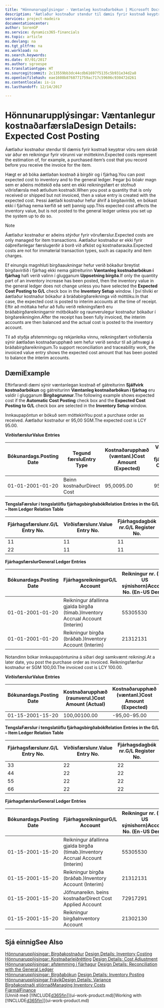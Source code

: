 ```yaml
---
title: "Hönnunarupplýsingar - Væntanleg kostnaðarbókun | Microsoft Docs"
description: "Áætlaður kostnaður stendur til dæmis fyrir kostnað keyptrar vöru sem skráð var áður en reikningur fyrir vörunni var móttekinn."
services: project-madeira
documentationcenter: 
author: SorenGP
ms.service: dynamics365-financials
ms.topic: article
ms.devlang: na
ms.tgt_pltfrm: na
ms.workload: na
ms.search.keywords: 
ms.date: 07/01/2017
ms.author: sgroespe
ms.translationtype: HT
ms.sourcegitcommit: 2c13559bb3dc44cdb61697f5135c5b931e34d2a8
ms.openlocfilehash: eae1608b8768771759ac717c59606c930472d261
ms.contentlocale: is-is
ms.lasthandoff: 12/14/2017

---
```

# <a name="design-details-expected-cost-posting"></a><span data-ttu-id="d8c44-103">Hönnunarupplýsingar: Væntanlegur kostnaðarfærsla</span><span class="sxs-lookup"><span data-stu-id="d8c44-103">Design Details: Expected Cost Posting</span></span>
<span data-ttu-id="d8c44-104">Áætlaður kostnaður stendur til dæmis fyrir kostnað keyptrar vöru sem skráð var áður en reikningur fyrir vörunni var móttekinn.</span><span class="sxs-lookup"><span data-stu-id="d8c44-104">Expected costs represent the estimation of, for example, a purchased item’s cost that you record before you receive the invoice for the item.</span></span>  

 <span data-ttu-id="d8c44-105">Hægt er að bóka áætlaðan kostnað á birgðir og í fjárhag.</span><span class="sxs-lookup"><span data-stu-id="d8c44-105">You can post expected cost to inventory and to the general ledger.</span></span> <span data-ttu-id="d8c44-106">Þegar þú bóakr magn sem er aðeins móttekið eða sent en ekki reikningsfært er stofnuð viðrisfærsla með ætluðum kostnaði.</span><span class="sxs-lookup"><span data-stu-id="d8c44-106">When you post a quantity that is only received or shipped but not invoiced, then a value entry is created with the expected cost.</span></span> <span data-ttu-id="d8c44-107">Þessi áætlaði kostnaður hefur áhrif á birgðavirðið, en bókast ekki í fjárhag nema kerfið sé sett þannig upp.</span><span class="sxs-lookup"><span data-stu-id="d8c44-107">This expected cost affects the inventory value, but is not posted to the general ledger unless you set up the system up to do so.</span></span>  

> [!NOTE]  
>  <span data-ttu-id="d8c44-108">Áætlaður kostnaður er aðeins stýrður fyrir vörufærslur.</span><span class="sxs-lookup"><span data-stu-id="d8c44-108">Expected costs are only managed for item transactions.</span></span> <span data-ttu-id="d8c44-109">Áætlaður kostnaður er ekki fyrir óáþreifanlegar færslugerðir á borð við afköst og kostnaðarauka.</span><span class="sxs-lookup"><span data-stu-id="d8c44-109">Expected costs are not for immaterial transaction types, such as capacity and item charges.</span></span>  

 <span data-ttu-id="d8c44-110">Ef einungis magnhluti birgðaaukningar hefur verið bókaður breytist birgðavirðið í fjárhag ekki nema gátreiturinn **Væntanleg kostnaðarbókun í fjárhag** hafi verið valinn í glugganum **Uppsetning birgða**.</span><span class="sxs-lookup"><span data-stu-id="d8c44-110">If only the quantity part of an inventory increase has been posted, then the inventory value in the general ledger does not change unless you have selected the **Expected Cost Posting to G/L** check box in the **Inventory Setup** window.</span></span> <span data-ttu-id="d8c44-111">Í því tilviki er áætlaður kostnaður bókaður á bráðabirgðareikninga við móttöku.</span><span class="sxs-lookup"><span data-stu-id="d8c44-111">In that case, the expected cost is posted to interim accounts at the time of receipt.</span></span> <span data-ttu-id="d8c44-112">Eftir að móttaka hefur að fullu verið reikningsfærð eru bráðabirgðareikningarnir mótbókaðir og raunverulegur kostnaður bókaður í birgðareikninginn.</span><span class="sxs-lookup"><span data-stu-id="d8c44-112">After the receipt has been fully invoiced, the interim accounts are then balanced and the actual cost is posted to the inventory account.</span></span>  

 <span data-ttu-id="d8c44-113">Til að styðja afstemmingu og rekjanleika vinnu, reikningsfært virðisfærsla sýnir áætlaðan kostnaðarupphæð sem hefur verið sendur til að jafnvægi á bráðabirgðareikningum.</span><span class="sxs-lookup"><span data-stu-id="d8c44-113">To support reconciliation and traceability work, the invoiced value entry shows the expected cost amount that has been posted to balance the interim accounts.</span></span>  

## <a name="example"></a><span data-ttu-id="d8c44-114">Dæmi</span><span class="sxs-lookup"><span data-stu-id="d8c44-114">Example</span></span>  
 <span data-ttu-id="d8c44-115">Eftirfarandi dæmi sýnir væntanlegan kostnað ef gátreiturinn **Sjálfvirk kostnaðarbókun** og gátreiturinn **Væntanleg kostnaðarbókun í fjárhag** eru valdir í glugganum **Birgðagrunnur**.</span><span class="sxs-lookup"><span data-stu-id="d8c44-115">The following example shows expected cost if the **Automatic Cost Posting** check box and the **Expected Cost Posting to G/L** check box are selected in the **Inventory Setup** window.</span></span>  

 <span data-ttu-id="d8c44-116">Innkaupapöntun er bókuð sem móttekin</span><span class="sxs-lookup"><span data-stu-id="d8c44-116">You post a purchase order as received.</span></span> <span data-ttu-id="d8c44-117">Áætlaður kostnaður er 95,00 SGM.</span><span class="sxs-lookup"><span data-stu-id="d8c44-117">The expected cost is LCY 95.00.</span></span>  

 <span data-ttu-id="d8c44-118">**Virðisfærslur**</span><span class="sxs-lookup"><span data-stu-id="d8c44-118">**Value Entries**</span></span>  

|<span data-ttu-id="d8c44-119">Bókunardags.</span><span class="sxs-lookup"><span data-stu-id="d8c44-119">Posting Date</span></span>|<span data-ttu-id="d8c44-120">Tegund færslu</span><span class="sxs-lookup"><span data-stu-id="d8c44-120">Entry Type</span></span>|<span data-ttu-id="d8c44-121">Kostnaðarupphæð (væntanl.)</span><span class="sxs-lookup"><span data-stu-id="d8c44-121">Cost Amount (Expected)</span></span>|<span data-ttu-id="d8c44-122">Væntanl. kostn. bók. í fjárhag</span><span class="sxs-lookup"><span data-stu-id="d8c44-122">Expected Cost Posted to G/L</span></span>|<span data-ttu-id="d8c44-123">Væntanl. kostnaður</span><span class="sxs-lookup"><span data-stu-id="d8c44-123">Expected Cost</span></span>|<span data-ttu-id="d8c44-124">Birgðafærslunr.</span><span class="sxs-lookup"><span data-stu-id="d8c44-124">Item Ledger Entry No.</span></span>|<span data-ttu-id="d8c44-125">Færslunr.</span><span class="sxs-lookup"><span data-stu-id="d8c44-125">Entry No.</span></span>|  
|------------------|----------------|------------------------------|----------------------------------|-------------------|---------------------------|---------------|  
|<span data-ttu-id="d8c44-126">01-01-20</span><span class="sxs-lookup"><span data-stu-id="d8c44-126">01-01-20</span></span>|<span data-ttu-id="d8c44-127">Beinn kostnaður</span><span class="sxs-lookup"><span data-stu-id="d8c44-127">Direct Cost</span></span>|<span data-ttu-id="d8c44-128">95,00</span><span class="sxs-lookup"><span data-stu-id="d8c44-128">95.00</span></span>|<span data-ttu-id="d8c44-129">95,00</span><span class="sxs-lookup"><span data-stu-id="d8c44-129">95.00</span></span>|<span data-ttu-id="d8c44-130">Já</span><span class="sxs-lookup"><span data-stu-id="d8c44-130">Yes</span></span>|<span data-ttu-id="d8c44-131">1</span><span class="sxs-lookup"><span data-stu-id="d8c44-131">1</span></span>|<span data-ttu-id="d8c44-132">1</span><span class="sxs-lookup"><span data-stu-id="d8c44-132">1</span></span>|  

 <span data-ttu-id="d8c44-133">**TengslaFærslur í  tengslatöflu fjárhagsbirgðabók**</span><span class="sxs-lookup"><span data-stu-id="d8c44-133">**Relation Entries in the G/L – Item Ledger Relation Table**</span></span>  

|<span data-ttu-id="d8c44-134">Fjárhagsfærslunr.</span><span class="sxs-lookup"><span data-stu-id="d8c44-134">G/L Entry No.</span></span>|<span data-ttu-id="d8c44-135">Virðisfærslunr.</span><span class="sxs-lookup"><span data-stu-id="d8c44-135">Value Entry No.</span></span>|<span data-ttu-id="d8c44-136">Fjárhagsdagbók nr.</span><span class="sxs-lookup"><span data-stu-id="d8c44-136">G/L Register No.</span></span>|  
|--------------------|---------------------|-----------------------|  
|<span data-ttu-id="d8c44-137">1</span><span class="sxs-lookup"><span data-stu-id="d8c44-137">1</span></span>|<span data-ttu-id="d8c44-138">1</span><span class="sxs-lookup"><span data-stu-id="d8c44-138">1</span></span>|<span data-ttu-id="d8c44-139">1</span><span class="sxs-lookup"><span data-stu-id="d8c44-139">1</span></span>|  
|<span data-ttu-id="d8c44-140">2</span><span class="sxs-lookup"><span data-stu-id="d8c44-140">2</span></span>|<span data-ttu-id="d8c44-141">1</span><span class="sxs-lookup"><span data-stu-id="d8c44-141">1</span></span>|<span data-ttu-id="d8c44-142">1</span><span class="sxs-lookup"><span data-stu-id="d8c44-142">1</span></span>|  

 <span data-ttu-id="d8c44-143">**Fjárhagsfærslur**</span><span class="sxs-lookup"><span data-stu-id="d8c44-143">**General Ledger Entries**</span></span>  

|<span data-ttu-id="d8c44-144">Bókunardags.</span><span class="sxs-lookup"><span data-stu-id="d8c44-144">Posting Date</span></span>|<span data-ttu-id="d8c44-145">Fjárhagsreikningur</span><span class="sxs-lookup"><span data-stu-id="d8c44-145">G/L Account</span></span>|<span data-ttu-id="d8c44-146">Reikningur nr. (En-US sýnishorn)</span><span class="sxs-lookup"><span data-stu-id="d8c44-146">Account No. (En-US Demo)</span></span>|<span data-ttu-id="d8c44-147">Upphæð</span><span class="sxs-lookup"><span data-stu-id="d8c44-147">Amount</span></span>|<span data-ttu-id="d8c44-148">Færslunr.</span><span class="sxs-lookup"><span data-stu-id="d8c44-148">Entry No.</span></span>|  
|------------------|------------------|---------------------------------|------------|---------------|  
|<span data-ttu-id="d8c44-149">01-01-20</span><span class="sxs-lookup"><span data-stu-id="d8c44-149">01-01-20</span></span>|<span data-ttu-id="d8c44-150">Reikningur áfallinna gjalda birgða (tímab.)</span><span class="sxs-lookup"><span data-stu-id="d8c44-150">Inventory Accrual Account (Interim)</span></span>|<span data-ttu-id="d8c44-151">5530</span><span class="sxs-lookup"><span data-stu-id="d8c44-151">5530</span></span>|<span data-ttu-id="d8c44-152">-95,00</span><span class="sxs-lookup"><span data-stu-id="d8c44-152">-95.00</span></span>|<span data-ttu-id="d8c44-153">2</span><span class="sxs-lookup"><span data-stu-id="d8c44-153">2</span></span>|  
|<span data-ttu-id="d8c44-154">01-01-20</span><span class="sxs-lookup"><span data-stu-id="d8c44-154">01-01-20</span></span>|<span data-ttu-id="d8c44-155">Reikningur birgða  (bráðab.)</span><span class="sxs-lookup"><span data-stu-id="d8c44-155">Inventory Account (Interim)</span></span>|<span data-ttu-id="d8c44-156">2131</span><span class="sxs-lookup"><span data-stu-id="d8c44-156">2131</span></span>|<span data-ttu-id="d8c44-157">95,00</span><span class="sxs-lookup"><span data-stu-id="d8c44-157">95.00</span></span>|<span data-ttu-id="d8c44-158">1</span><span class="sxs-lookup"><span data-stu-id="d8c44-158">1</span></span>|  

 <span data-ttu-id="d8c44-159">Notandinn bókar innkaupapöntunina á síðari degi samkvæmt reikningi.</span><span class="sxs-lookup"><span data-stu-id="d8c44-159">At a later date, you post the purchase order as invoiced.</span></span> <span data-ttu-id="d8c44-160">Reikningsfærður kostnaður er SGM 100,00.</span><span class="sxs-lookup"><span data-stu-id="d8c44-160">The invoiced cost is LCY 100.00.</span></span>  

 <span data-ttu-id="d8c44-161">**Virðisfærslur**</span><span class="sxs-lookup"><span data-stu-id="d8c44-161">**Value Entries**</span></span>  

|<span data-ttu-id="d8c44-162">Bókunardags.</span><span class="sxs-lookup"><span data-stu-id="d8c44-162">Posting Date</span></span>|<span data-ttu-id="d8c44-163">Kostnaðarupphæð (raunverul.)</span><span class="sxs-lookup"><span data-stu-id="d8c44-163">Cost Amount (Actual)</span></span>|<span data-ttu-id="d8c44-164">Kostnaðarupphæð (væntanl.)</span><span class="sxs-lookup"><span data-stu-id="d8c44-164">Cost Amount (Expected)</span></span>|<span data-ttu-id="d8c44-165">Kostnaður bókaður í fjárhag</span><span class="sxs-lookup"><span data-stu-id="d8c44-165">Cost Posted to G/L</span></span>|<span data-ttu-id="d8c44-166">Væntanl. kostnaður</span><span class="sxs-lookup"><span data-stu-id="d8c44-166">Expected Cost</span></span>|<span data-ttu-id="d8c44-167">Birgðafærslunr.</span><span class="sxs-lookup"><span data-stu-id="d8c44-167">Item Ledger Entry No.</span></span>|<span data-ttu-id="d8c44-168">Færslunr.</span><span class="sxs-lookup"><span data-stu-id="d8c44-168">Entry No.</span></span>|  
|------------------|----------------------------|------------------------------|-------------------------|-------------------|---------------------------|---------------|  
|<span data-ttu-id="d8c44-169">01-15-20</span><span class="sxs-lookup"><span data-stu-id="d8c44-169">01-15-20</span></span>|<span data-ttu-id="d8c44-170">100,00</span><span class="sxs-lookup"><span data-stu-id="d8c44-170">100.00</span></span>|<span data-ttu-id="d8c44-171">-95,00</span><span class="sxs-lookup"><span data-stu-id="d8c44-171">-95.00</span></span>|<span data-ttu-id="d8c44-172">100,00</span><span class="sxs-lookup"><span data-stu-id="d8c44-172">100.00</span></span>|<span data-ttu-id="d8c44-173">Nei</span><span class="sxs-lookup"><span data-stu-id="d8c44-173">No</span></span>|<span data-ttu-id="d8c44-174">1</span><span class="sxs-lookup"><span data-stu-id="d8c44-174">1</span></span>|<span data-ttu-id="d8c44-175">2</span><span class="sxs-lookup"><span data-stu-id="d8c44-175">2</span></span>|  

 <span data-ttu-id="d8c44-176">**TengslaFærslur í  tengslatöflu fjárhagsbirgðabók**</span><span class="sxs-lookup"><span data-stu-id="d8c44-176">**Relation Entries in the G/L – Item Ledger Relation Table**</span></span>  

|<span data-ttu-id="d8c44-177">Fjárhagsfærslunr.</span><span class="sxs-lookup"><span data-stu-id="d8c44-177">G/L Entry No.</span></span>|<span data-ttu-id="d8c44-178">Virðisfærslunr.</span><span class="sxs-lookup"><span data-stu-id="d8c44-178">Value Entry No.</span></span>|<span data-ttu-id="d8c44-179">Fjárhagsdagbók nr.</span><span class="sxs-lookup"><span data-stu-id="d8c44-179">G/L Register No.</span></span>|  
|--------------------|---------------------|-----------------------|  
|<span data-ttu-id="d8c44-180">3</span><span class="sxs-lookup"><span data-stu-id="d8c44-180">3</span></span>|<span data-ttu-id="d8c44-181">2</span><span class="sxs-lookup"><span data-stu-id="d8c44-181">2</span></span>|<span data-ttu-id="d8c44-182">2</span><span class="sxs-lookup"><span data-stu-id="d8c44-182">2</span></span>|  
|<span data-ttu-id="d8c44-183">4</span><span class="sxs-lookup"><span data-stu-id="d8c44-183">4</span></span>|<span data-ttu-id="d8c44-184">2</span><span class="sxs-lookup"><span data-stu-id="d8c44-184">2</span></span>|<span data-ttu-id="d8c44-185">2</span><span class="sxs-lookup"><span data-stu-id="d8c44-185">2</span></span>|  
|<span data-ttu-id="d8c44-186">5</span><span class="sxs-lookup"><span data-stu-id="d8c44-186">5</span></span>|<span data-ttu-id="d8c44-187">2</span><span class="sxs-lookup"><span data-stu-id="d8c44-187">2</span></span>|<span data-ttu-id="d8c44-188">2</span><span class="sxs-lookup"><span data-stu-id="d8c44-188">2</span></span>|  
|<span data-ttu-id="d8c44-189">6</span><span class="sxs-lookup"><span data-stu-id="d8c44-189">6</span></span>|<span data-ttu-id="d8c44-190">2</span><span class="sxs-lookup"><span data-stu-id="d8c44-190">2</span></span>|<span data-ttu-id="d8c44-191">2</span><span class="sxs-lookup"><span data-stu-id="d8c44-191">2</span></span>|  

 <span data-ttu-id="d8c44-192">**Fjárhagsfærslur**</span><span class="sxs-lookup"><span data-stu-id="d8c44-192">**General Ledger Entries**</span></span>  

|<span data-ttu-id="d8c44-193">Bókunardags.</span><span class="sxs-lookup"><span data-stu-id="d8c44-193">Posting Date</span></span>|<span data-ttu-id="d8c44-194">Fjárhagsreikningur</span><span class="sxs-lookup"><span data-stu-id="d8c44-194">G/L Account</span></span>|<span data-ttu-id="d8c44-195">Reikningur nr. (En-US sýnishorn)</span><span class="sxs-lookup"><span data-stu-id="d8c44-195">Account No. (En-US Demo)</span></span>|<span data-ttu-id="d8c44-196">Upphæð</span><span class="sxs-lookup"><span data-stu-id="d8c44-196">Amount</span></span>|<span data-ttu-id="d8c44-197">Færslunr.</span><span class="sxs-lookup"><span data-stu-id="d8c44-197">Entry No.</span></span>|  
|------------------|------------------|---------------------------------|------------|---------------|  
|<span data-ttu-id="d8c44-198">01-15-20</span><span class="sxs-lookup"><span data-stu-id="d8c44-198">01-15-20</span></span>|<span data-ttu-id="d8c44-199">Reikningur áfallinna gjalda birgða (tímab.)</span><span class="sxs-lookup"><span data-stu-id="d8c44-199">Inventory Accrual Account (Interim)</span></span>|<span data-ttu-id="d8c44-200">5530</span><span class="sxs-lookup"><span data-stu-id="d8c44-200">5530</span></span>|<span data-ttu-id="d8c44-201">95,00</span><span class="sxs-lookup"><span data-stu-id="d8c44-201">95.00</span></span>|<span data-ttu-id="d8c44-202">4</span><span class="sxs-lookup"><span data-stu-id="d8c44-202">4</span></span>|  
|<span data-ttu-id="d8c44-203">01-15-20</span><span class="sxs-lookup"><span data-stu-id="d8c44-203">01-15-20</span></span>|<span data-ttu-id="d8c44-204">Reikningur birgða  (bráðab.)</span><span class="sxs-lookup"><span data-stu-id="d8c44-204">Inventory Account (Interim)</span></span>|<span data-ttu-id="d8c44-205">2131</span><span class="sxs-lookup"><span data-stu-id="d8c44-205">2131</span></span>|<span data-ttu-id="d8c44-206">-95,00</span><span class="sxs-lookup"><span data-stu-id="d8c44-206">-95.00</span></span>|<span data-ttu-id="d8c44-207">3</span><span class="sxs-lookup"><span data-stu-id="d8c44-207">3</span></span>|  
|<span data-ttu-id="d8c44-208">01-15-20</span><span class="sxs-lookup"><span data-stu-id="d8c44-208">01-15-20</span></span>|<span data-ttu-id="d8c44-209">Jöfnunareikn. beins kostnaðar</span><span class="sxs-lookup"><span data-stu-id="d8c44-209">Direct Cost Applied Account</span></span>|<span data-ttu-id="d8c44-210">7291</span><span class="sxs-lookup"><span data-stu-id="d8c44-210">7291</span></span>|<span data-ttu-id="d8c44-211">-100</span><span class="sxs-lookup"><span data-stu-id="d8c44-211">-100</span></span>|<span data-ttu-id="d8c44-212">6</span><span class="sxs-lookup"><span data-stu-id="d8c44-212">6</span></span>|  
|<span data-ttu-id="d8c44-213">01-15-20</span><span class="sxs-lookup"><span data-stu-id="d8c44-213">01-15-20</span></span>|<span data-ttu-id="d8c44-214">Reikningur birgða</span><span class="sxs-lookup"><span data-stu-id="d8c44-214">Inventory Account</span></span>|<span data-ttu-id="d8c44-215">2130</span><span class="sxs-lookup"><span data-stu-id="d8c44-215">2130</span></span>|<span data-ttu-id="d8c44-216">100</span><span class="sxs-lookup"><span data-stu-id="d8c44-216">100</span></span>|<span data-ttu-id="d8c44-217">5</span><span class="sxs-lookup"><span data-stu-id="d8c44-217">5</span></span>|  

## <a name="see-also"></a><span data-ttu-id="d8c44-218">Sjá einnig</span><span class="sxs-lookup"><span data-stu-id="d8c44-218">See Also</span></span>
 <span data-ttu-id="d8c44-219">[Hönnunarupplýsingar: Birgðakostnaður](design-details-inventory-costing.md) </span><span class="sxs-lookup"><span data-stu-id="d8c44-219">[Design Details: Inventory Costing](design-details-inventory-costing.md) </span></span>  
 <span data-ttu-id="d8c44-220">[Hönnunarupplýsingar: Kostnaðarleiðrétting](design-details-cost-adjustment.md) </span><span class="sxs-lookup"><span data-stu-id="d8c44-220">[Design Details: Cost Adjustment](design-details-cost-adjustment.md) </span></span>  
 <span data-ttu-id="d8c44-221">[Hönnunarupplýsingar: afstemming í fjárhagur](design-details-reconciliation-with-the-general-ledger.md) </span><span class="sxs-lookup"><span data-stu-id="d8c44-221">[Design Details: Reconciliation with the General Ledger](design-details-reconciliation-with-the-general-ledger.md) </span></span>  
 <span data-ttu-id="d8c44-222">[Hönnunarupplýsingar: Birgðabókun](design-details-inventory-posting.md) </span><span class="sxs-lookup"><span data-stu-id="d8c44-222">[Design Details: Inventory Posting](design-details-inventory-posting.md) </span></span>  
 [<span data-ttu-id="d8c44-223">Hönnunarupplýsingar Frávik</span><span class="sxs-lookup"><span data-stu-id="d8c44-223">Design Details: Variance</span></span>](design-details-variance.md)  
 [<span data-ttu-id="d8c44-224">Birgðakostnaði stjórnað</span><span class="sxs-lookup"><span data-stu-id="d8c44-224">Managing Inventory Costs</span></span>](finance-manage-inventory-costs.md)  
 [<span data-ttu-id="d8c44-225">Fjármál</span><span class="sxs-lookup"><span data-stu-id="d8c44-225">Finance</span></span>](finance.md)  
 <span data-ttu-id="d8c44-226">[Unnið með [!INCLUDE[d365fin](includes/d365fin_md.md)]](ui-work-product.md)</span><span class="sxs-lookup"><span data-stu-id="d8c44-226">[Working with [!INCLUDE[d365fin](includes/d365fin_md.md)]](ui-work-product.md)</span></span>

